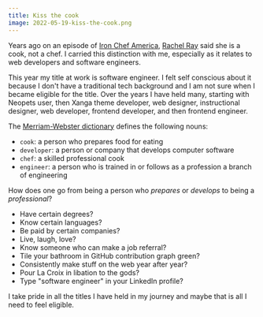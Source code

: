 ```yaml
---
title: Kiss the cook
image: 2022-05-19-kiss-the-cook.png
---
```


Years ago on an episode of [Iron Chef America](https://www.foodnetwork.com/shows/iron-chef-america), [Rachel Ray](https://en.wikipedia.org/wiki/Rachael_Ray) said she is a cook, not a chef. I carried this distinction with me, especially as it relates to web developers and software engineers.

This year my title at work is software engineer. I felt self conscious about it because I don't have a traditional tech background and I am not sure when I became eligible for the title. Over the years I have held many, starting with Neopets user, then Xanga theme developer, web designer, instructional designer, web developer, frontend developer, and then frontend engineer.

The [Merriam-Webster dictionary](https://www.merriam-webster.com/) defines the following nouns:

- `cook`: a person who prepares food for eating
- `developer`: a person or company that develops computer software
- `chef`: a skilled professional cook
- `engineer`: a person who is trained in or follows as a profession a branch of engineering

How does one go from being a person who _prepares_ or _develops_ to being a _professional_?

<!-- extra-eyes ignore type paid -->

- Have certain degrees?
- Know certain languages?
- Be paid by certain companies?
- Live, laugh, love?
- Know someone who can make a job referral?
- Tile your bathroom in GitHub contribution graph green?
- Consistently make stuff on the web year after year?
- Pour La Croix in libation to the gods?
- Type "software engineer" in your LinkedIn profile?

I take pride in all the titles I have held in my journey and maybe that is all I need to feel eligible.
